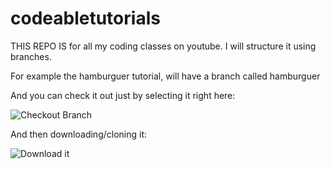 # codeabletutorials

THIS REPO IS for all my coding classes on youtube. 
I will structure it using branches.

For example the hamburguer tutorial, will have a branch called hamburguer

And you can check it out just by selecting it right here:



![Checkout Branch](https://user-images.githubusercontent.com/42243423/200885182-c5a5cc99-9763-41cc-9733-80c687a04a0a.png)

And then downloading/cloning it:


![Download it](https://user-images.githubusercontent.com/42243423/200885297-b054db7b-7399-4e17-852e-371ee8f93a25.png)

